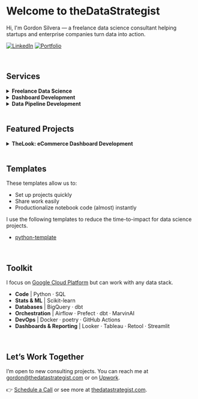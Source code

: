 # Welcome to theDataStrategist

Hi, I'm Gordon Silvera — a freelance data science consultant helping startups and enterprise companies turn data into action.

[![LinkedIn](https://img.shields.io/badge/-LinkedIn-blue?style=flat&logo=linkedin)](https://www.linkedin.com/in/gordonsilvera)
[![Portfolio](https://img.shields.io/badge/-Portfolio-black?style=flat&logo=github)]([https://yourportfolio.com](https://github.com/the-datastrategist/.github/edit/main/README.md))

<br>

## Services

<details>
  <summary><b> Freelance Data Science</b></summary>

  I've worked as a data scientist for companies including<br>
  
  <img src="https://upload.wikimedia.org/wikipedia/commons/2/26/Spotify_logo_with_text.svg" alt="Spotify" width="100"/><br>
  <b>Senior Data Scientist</b> @ Spotify<br><br>
  
  <img src="https://upload.wikimedia.org/wikipedia/commons/f/fa/Indeed_logo.png" alt="Indeed" width="100"/><br>
  <b>Senior Product Scientist</b> @ Indeed<br><br>
  
  <img src="images/logos/cirkul-seeklogo-2.svg" alt="Cirkul" width="100"/><br>
  <b>Data Science Consultant</b> @ Cirkul<br><br>
  
  <img src="images/logos/digitas-seeklogo.png" alt="Digitas" width="100"/><br>
  <b>Data Scientist</b> @ Digitas<br><br>

</details>

<details>
  <summary><b> Dashboard Development</b></summary>

  We will build and maintain custom dashboards for your organization
  - Example 1
  - Example 2
  - Example 3

</details>

<details>
  <summary><b> Data Pipeline Development</b></summary>

  We will build and maintain data pipelines for your organization
  - Example 1
  - Example 2
  - Example 3

</details>

<br>

## Featured Projects

<details>
  <summary><b>TheLook: eCommerce Dashboard Development</b></summary>

  <br>
  
  We build data pipelines and dashboards using best-in-class services such as Fivetran, Google BigQuery, dbt, and Looker. 
  We combine this with strategic frameworks to ensure the data, metrics, and dashboards are properly understood across the business.
  
  In this project, we use data from a fictitious e-commerce company, TheLook, to build the technical and strategic components below. 
  The source data are publicly available from Google.

  <img src="images/thelook_company_metrics_dashboard_2.png" width="50%" />

  __Deliverables__ 
  - [Project Brief | Google Sheets](https://docs.google.com/document/d/1lKgfRu8e3j__711EazlMn1VUS68wOilqYVmDALAmbTQ/edit?usp=sharing). A summary of the work to complete. I create a project brief for every project.
  - [Company Metrics Dashboard | Looker Studio](https://lookerstudio.google.com/reporting/44a538de-96fc-4af6-a534-33f5090634b3). A simple executive summary for business performance.
  - [Data Pipeline | dbt + BigQuery](https://github.com/the-datastrategist/thelook-ecommerce). The data pipeline that sources the Company Metrics Dashboard.
  - [Dashboard Design | Figma](https://www.figma.com/design/vYJqKy7vMKfDc5Kr8rZAkN/tDS-%7C-Dashboard-Design-Template?node-id=0-1&p=f). Before the build, we can design your dashboard.
  - [Data Catalog | Google Sheets](https://docs.google.com/spreadsheets/d/1mhPl2p2TV6lHnVCt50jer-9SrDpR4ChXdnThSBOyMbI/edit?gid=2036193832#gid=2036193832). This simple Data Catalog will help us track, understand, and communicate your data from where it's sourced until when it's used.

  __TODO__
  - Improve dashboard image
  - Add links to deliverables
  - Complete Company Metrics dashboard
  - Improve visualizations in Company Metrics dashboard
  - Move dbt pipeline to poetry

  <br>

</details>


<br>

## Templates

These templates allow us to:
- Set up projects quickly
- Share work easily
- Productionalize notebook code (almost) instantly

I use the following templates to reduce the time-to-impact for data science projects.
- [python-template]()

<br>

## Toolkit

I focus on [Google Cloud Platform](https://cloud.google.com/) but can work with any data stack.

- __Code__ | Python · SQL
- __Stats & ML__ | Scikit-learn
- __Databases__ | BigQuery · dbt
- __Orchestration__ | Airflow · Prefect · dbt · MarvinAI
- __DevOps__ | Docker · poetry · GitHub Actions
- __Dashboards & Reporting__ | Looker · Tableau · Retool · Streamlit

<br>

## Let’s Work Together

I’m open to new consulting projects.
You can reach me at [gordon@thedatastrategist.com](mailto:gordon@thedatastrategist.com) or on [Upwork](https://www.upwork.com/freelancers/thedatastrategist).

👉 [Schedule a Call](https://calendly.com/gordon-silvera/thedatastrategist-initial-meeting) or see more at
[thedatastrategist.com](https://www.thedatastrategist.com).
